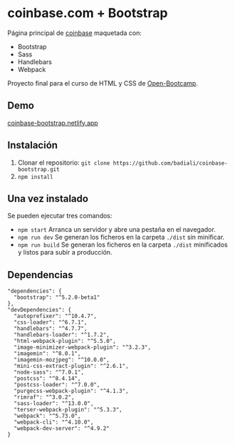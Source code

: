 # coinbase.com + Bootstrap
Página principal de [coinbase](https://www.coinbase.com) maquetada con:

- Bootstrap
- Sass
- Handlebars
- Webpack

Proyecto final para el curso de HTML y CSS de [Open-Bootcamp](https://open-bootcamp.com).

## Demo
[coinbase-bootstrap.netlify.app](https://coinbase-bootstrap.netlify.app)

## Instalación

1. Clonar el repositorio: `git clone https://github.com/badiali/coinbase-bootstrap.git`
2. `npm install`

## Una vez instalado

Se pueden ejecutar tres comandos:

- `npm start` Arranca un servidor y abre una pestaña en el navegador.
- `npm run dev` Se generan los ficheros en la carpeta `./dist` sin minificar.
- `npm run build` Se generan los ficheros en la carpeta `./dist` minificados y listos para subir a producción.

## Dependencias

```
"dependencies": {
  "bootstrap": "^5.2.0-beta1"
},
"devDependencies": {
  "autoprefixer": "^10.4.7",
  "css-loader": "^6.7.1",
  "handlebars": "^4.7.7",
  "handlebars-loader": "^1.7.2",
  "html-webpack-plugin": "^5.5.0",
  "image-minimizer-webpack-plugin": "^3.2.3",
  "imagemin": "^8.0.1",
  "imagemin-mozjpeg": "^10.0.0",
  "mini-css-extract-plugin": "^2.6.1",
  "node-sass": "^7.0.1",
  "postcss": "^8.4.14",
  "postcss-loader": "^7.0.0",
  "purgecss-webpack-plugin": "^4.1.3",
  "rimraf": "^3.0.2",
  "sass-loader": "^13.0.0",
  "terser-webpack-plugin": "^5.3.3",
  "webpack": "^5.73.0",
  "webpack-cli": "^4.10.0",
  "webpack-dev-server": "^4.9.2"
}
```
